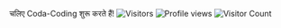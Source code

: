 चलिए Coda-Coding शुरू करते हैं! 
![Visitors](https://komarev.com/ghpvc/?username=rahulophile&label=Visitors&color=green&style=flat-square)
![Profile views](https://komarev.com/ghpvc/?username=elonmusk&label=Profile%20views&color=0e75b6&style=flat)
![Visitor Count](https://visitor-badge.laobi.icu/badge?page_id=rahulophile.rahulophile)
